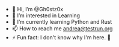 - 👋 Hi, I’m @Gh0stz0x
- 👀 I’m interested in Learning
- 🌱 I’m currently learning Python and Rust
- 📫 How to reach me andrea@testrun.org
- ⚡ Fun fact: I don't know why I'm here. 🤔

<!---
Gh0stz0x/Gh0stz0x is a ✨ special ✨ repository because its `README.md` (this file) appears on your GitHub profile.
You can click the Preview link to take a look at your changes.
--->
